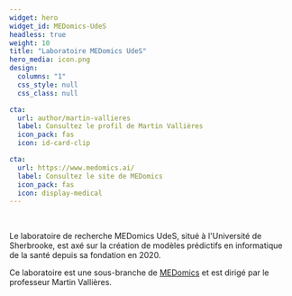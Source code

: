 ```yaml
---
widget: hero
widget_id: MEDomics-UdeS
headless: true
weight: 10
title: "Laboratoire MEDomics UdeS"
hero_media: icon.png
design:
  columns: "1"
  css_style: null
  css_class: null

cta:
  url: author/martin-vallieres
  label: Consultez le profil de Martin Vallières
  icon_pack: fas
  icon: id-card-clip

cta:
  url: https://www.medomics.ai/
  label: Consultez le site de MEDomics
  icon_pack: fas
  icon: display-medical
---
```

<br>

Le laboratoire de recherche MEDomics UdeS, situé à l'Université de Sherbrooke, est axé sur la création de modèles prédictifs en informatique de la santé depuis sa fondation en 2020.

Ce laboratoire est une sous-branche de [MEDomics](https://www.medomics.ai/) et est dirigé par le professeur Martin Vallières.

